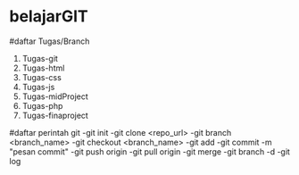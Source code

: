 # belajarGIT
#daftar Tugas/Branch
1. Tugas-git
2. Tugas-html
3. Tugas-css
4. Tugas-js
5. Tugas-midProject
6. Tugas-php
7. Tugas-finaproject

#daftar perintah git
-git init
-git clone <repo_url>
-git branch <branch_name>
-git checkout <branch_name>
-git add <file>
-git commit -m "pesan commit"
-git push origin <branch>
-git pull origin <branch>
-git merge <branch>
-git branch -d <branch>
-git log
